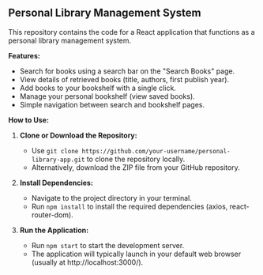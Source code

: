## Personal Library Management System

This repository contains the code for a React application that functions as a personal library management system.

**Features:**

* Search for books using a search bar on the "Search Books" page.
* View details of retrieved books (title, authors, first publish year).
* Add books to your bookshelf with a single click.
* Manage your personal bookshelf (view saved books).
* Simple navigation between search and bookshelf pages.

**How to Use:**

1. **Clone or Download the Repository:**
   * Use `git clone https://github.com/your-username/personal-library-app.git` to clone the repository locally.
   * Alternatively, download the ZIP file from your GitHub repository.

2. **Install Dependencies:**
   * Navigate to the project directory in your terminal.
   * Run `npm install` to install the required dependencies (axios, react-router-dom).

3. **Run the Application:**
   * Run `npm start` to start the development server.
   * The application will typically launch in your default web browser (usually at http://localhost:3000/).
 
